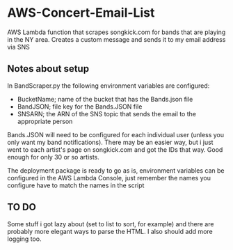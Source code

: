 # AWS-Concert-Email-List
AWS Lambda function that scrapes songkick.com for bands that are playing in the NY area. Creates a custom message and sends it to my email address via SNS

## Notes about setup
In BandScraper.py the following environment variables are configured:

- BucketName; name of the bucket that has the Bands.json file
- BandJSON; file key for the Bands.JSON file
- SNSARN; the ARN of the SNS topic that sends the email to the appropriate person

Bands.JSON will need to be configured for each individual user (unless you only want my band notifications). There may be an easier way, but i just went to each artist's page on songkick.com and got the IDs that way. Good enough for only 30 or so artists.

The deployment package is ready to go as is, environment variables can be configured in the AWS Lambda Console, just remember the names you configure have to match the names in the script

## TO DO
Some stuff i got lazy about (set to list to sort, for example) and there are probably more elegant ways to parse the HTML. I also should add more logging too.
